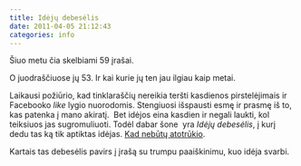 ```yaml
---
title: Idėjų debesėlis
date: 2011-04-05 21:12:43
categories: info
---
```


Šiuo metu čia skelbiami 59 įrašai.

O juodraščiuose jų 53. Ir kai kurie jų ten jau ilgiau kaip metai.

Laikausi požiūrio, kad tinklaraščių nereikia teršti kasdienos pirstelėjimais ir Facebooko *like* lygio nuorodomis. Stengiuosi išspausti esmę ir prasmę iš to, kas patenka į mano akiratį.  Bet idėjos eina kasdien ir negali laukti, kol teiksiuos jas sugromuliuoti. Todėl dabar šone  yra *Idėjų debesėlis*, į kurį dedu tas ką tik aptiktas idėjas. [Kad nebūtų atotrūkio](http://www.kk.org/thetechnium/archives/2011/03/simultanology.php).

Kartais tas debesėlis pavirs į įrašą su trumpu paaiškinimu, kuo idėja svarbi.
